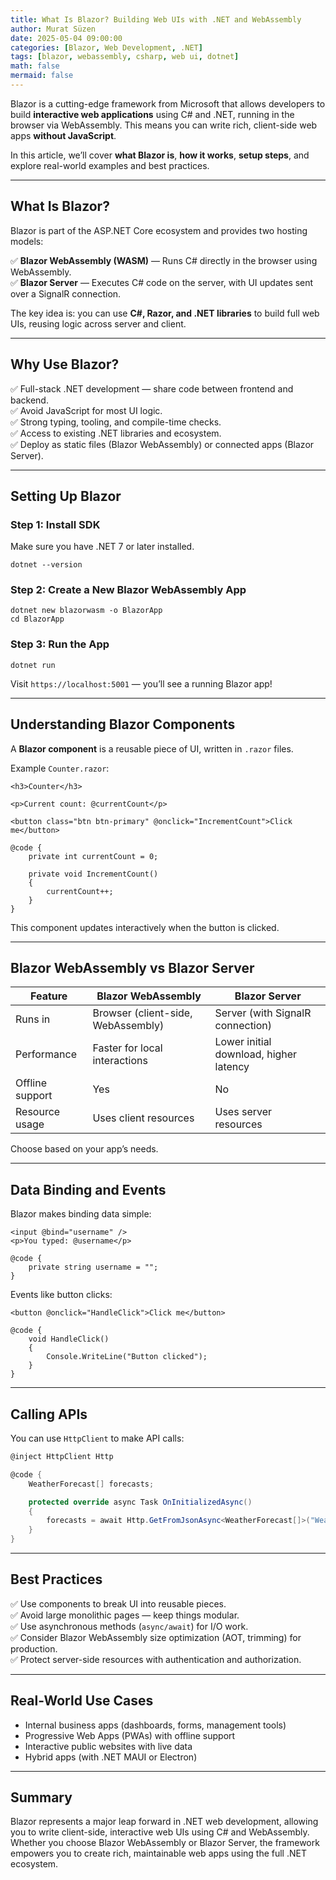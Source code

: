 ```yaml
---
title: What Is Blazor? Building Web UIs with .NET and WebAssembly
author: Murat Süzen
date: 2025-05-04 09:00:00
categories: [Blazor, Web Development, .NET]
tags: [blazor, webassembly, csharp, web ui, dotnet]
math: false
mermaid: false
---
```


Blazor is a cutting-edge framework from Microsoft that allows developers to build **interactive web applications** using C# and .NET, running in the browser via WebAssembly. This means you can write rich, client-side web apps **without JavaScript**.

In this article, we’ll cover **what Blazor is**, **how it works**, **setup steps**, and explore real-world examples and best practices.

---

## What Is Blazor?

Blazor is part of the ASP.NET Core ecosystem and provides two hosting models:

✅ **Blazor WebAssembly (WASM)** — Runs C# directly in the browser using WebAssembly.  
✅ **Blazor Server** — Executes C# code on the server, with UI updates sent over a SignalR connection.

The key idea is: you can use **C#, Razor, and .NET libraries** to build full web UIs, reusing logic across server and client.

---

## Why Use Blazor?

✅ Full-stack .NET development — share code between frontend and backend.  
✅ Avoid JavaScript for most UI logic.  
✅ Strong typing, tooling, and compile-time checks.  
✅ Access to existing .NET libraries and ecosystem.  
✅ Deploy as static files (Blazor WebAssembly) or connected apps (Blazor Server).

---

## Setting Up Blazor

### Step 1: Install SDK

Make sure you have .NET 7 or later installed.

```
dotnet --version
```

### Step 2: Create a New Blazor WebAssembly App

```
dotnet new blazorwasm -o BlazorApp
cd BlazorApp
```

### Step 3: Run the App

```
dotnet run
```

Visit `https://localhost:5001` — you’ll see a running Blazor app!

---

## Understanding Blazor Components

A **Blazor component** is a reusable piece of UI, written in `.razor` files.

Example `Counter.razor`:

```razor
<h3>Counter</h3>

<p>Current count: @currentCount</p>

<button class="btn btn-primary" @onclick="IncrementCount">Click me</button>

@code {
    private int currentCount = 0;

    private void IncrementCount()
    {
        currentCount++;
    }
}
```

This component updates interactively when the button is clicked.

---

## Blazor WebAssembly vs Blazor Server

| Feature             | Blazor WebAssembly                  | Blazor Server                        |
|---------------------|-------------------------------------|--------------------------------------|
| Runs in            | Browser (client-side, WebAssembly)  | Server (with SignalR connection)     |
| Performance        | Faster for local interactions       | Lower initial download, higher latency|
| Offline support    | Yes                                 | No                                   |
| Resource usage     | Uses client resources               | Uses server resources                |

Choose based on your app’s needs.

---

## Data Binding and Events

Blazor makes binding data simple:

```razor
<input @bind="username" />
<p>You typed: @username</p>

@code {
    private string username = "";
}
```

Events like button clicks:

```razor
<button @onclick="HandleClick">Click me</button>

@code {
    void HandleClick()
    {
        Console.WriteLine("Button clicked");
    }
}
```

---

## Calling APIs

You can use `HttpClient` to make API calls:

```csharp
@inject HttpClient Http

@code {
    WeatherForecast[] forecasts;

    protected override async Task OnInitializedAsync()
    {
        forecasts = await Http.GetFromJsonAsync<WeatherForecast[]>("WeatherForecast");
    }
}
```

---

## Best Practices

✅ Use components to break UI into reusable pieces.  
✅ Avoid large monolithic pages — keep things modular.  
✅ Use asynchronous methods (`async/await`) for I/O work.  
✅ Consider Blazor WebAssembly size optimization (AOT, trimming) for production.  
✅ Protect server-side resources with authentication and authorization.

---

## Real-World Use Cases

- Internal business apps (dashboards, forms, management tools)  
- Progressive Web Apps (PWAs) with offline support  
- Interactive public websites with live data  
- Hybrid apps (with .NET MAUI or Electron)

---

## Summary

Blazor represents a major leap forward in .NET web development, allowing you to write client-side, interactive web UIs using C# and WebAssembly. Whether you choose Blazor WebAssembly or Blazor Server, the framework empowers you to create rich, maintainable web apps using the full .NET ecosystem.
